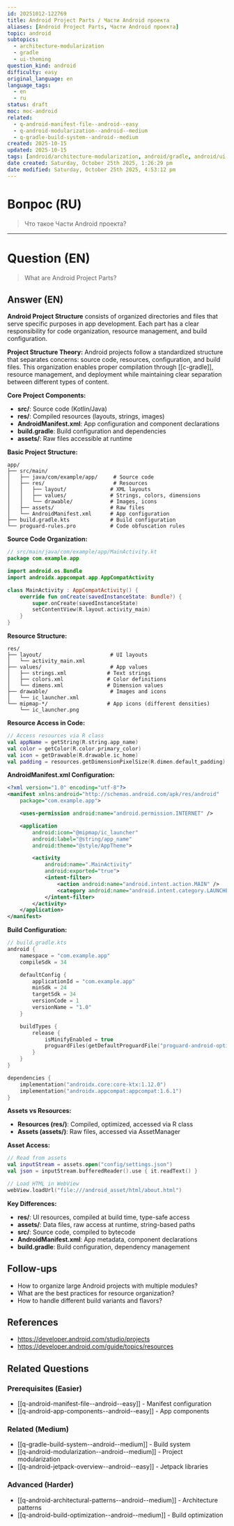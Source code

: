 ```yaml
---
id: 20251012-122769
title: Android Project Parts / Части Android проекта
aliases: [Android Project Parts, Части Android проекта]
topic: android
subtopics:
  - architecture-modularization
  - gradle
  - ui-theming
question_kind: android
difficulty: easy
original_language: en
language_tags:
  - en
  - ru
status: draft
moc: moc-android
related:
  - q-android-manifest-file--android--easy
  - q-android-modularization--android--medium
  - q-gradle-build-system--android--medium
created: 2025-10-15
updated: 2025-10-15
tags: [android/architecture-modularization, android/gradle, android/ui-theming, difficulty/easy]
date created: Saturday, October 25th 2025, 1:26:29 pm
date modified: Saturday, October 25th 2025, 4:53:12 pm
---
```


# Вопрос (RU)
> Что такое Части Android проекта?

---

# Question (EN)
> What are Android Project Parts?

## Answer (EN)
**Android Project Structure** consists of organized directories and files that serve specific purposes in app development. Each part has a clear responsibility for code organization, resource management, and build configuration.

**Project Structure Theory:**
Android projects follow a standardized structure that separates concerns: source code, resources, configuration, and build files. This organization enables proper compilation through [[c-gradle]], resource management, and deployment while maintaining clear separation between different types of content.

**Core Project Components:**
- **src/**: Source code (Kotlin/Java)
- **res/**: Compiled resources (layouts, strings, images)
- **AndroidManifest.xml**: App configuration and component declarations
- **build.gradle**: Build configuration and dependencies
- **assets/**: Raw files accessible at runtime

**Basic Project Structure:**
```
app/
├── src/main/
│   ├── java/com/example/app/     # Source code
│   ├── res/                      # Resources
│   │   ├── layout/              # XML layouts
│   │   ├── values/              # Strings, colors, dimensions
│   │   └── drawable/            # Images, icons
│   ├── assets/                  # Raw files
│   └── AndroidManifest.xml      # App configuration
├── build.gradle.kts             # Build configuration
└── proguard-rules.pro           # Code obfuscation rules
```

**Source Code Organization:**
```kotlin
// src/main/java/com/example/app/MainActivity.kt
package com.example.app

import android.os.Bundle
import androidx.appcompat.app.AppCompatActivity

class MainActivity : AppCompatActivity() {
    override fun onCreate(savedInstanceState: Bundle?) {
        super.onCreate(savedInstanceState)
        setContentView(R.layout.activity_main)
    }
}
```

**Resource Structure:**
```
res/
├── layout/                      # UI layouts
│   └── activity_main.xml
├── values/                      # App values
│   ├── strings.xml             # Text strings
│   ├── colors.xml              # Color definitions
│   └── dimens.xml              # Dimension values
├── drawable/                    # Images and icons
│   └── ic_launcher.xml
└── mipmap-*/                   # App icons (different densities)
    └── ic_launcher.png
```

**Resource Access in Code:**
```kotlin
// Access resources via R class
val appName = getString(R.string.app_name)
val color = getColor(R.color.primary_color)
val icon = getDrawable(R.drawable.ic_home)
val padding = resources.getDimensionPixelSize(R.dimen.default_padding)
```

**AndroidManifest.xml Configuration:**
```xml
<?xml version="1.0" encoding="utf-8"?>
<manifest xmlns:android="http://schemas.android.com/apk/res/android"
    package="com.example.app">

    <uses-permission android:name="android.permission.INTERNET" />

    <application
        android:icon="@mipmap/ic_launcher"
        android:label="@string/app_name"
        android:theme="@style/AppTheme">

        <activity
            android:name=".MainActivity"
            android:exported="true">
            <intent-filter>
                <action android:name="android.intent.action.MAIN" />
                <category android:name="android.intent.category.LAUNCHER" />
            </intent-filter>
        </activity>
    </application>
</manifest>
```

**Build Configuration:**
```kotlin
// build.gradle.kts
android {
    namespace = "com.example.app"
    compileSdk = 34

    defaultConfig {
        applicationId = "com.example.app"
        minSdk = 24
        targetSdk = 34
        versionCode = 1
        versionName = "1.0"
    }

    buildTypes {
        release {
            isMinifyEnabled = true
            proguardFiles(getDefaultProguardFile("proguard-android-optimize.txt"))
        }
    }
}

dependencies {
    implementation("androidx.core:core-ktx:1.12.0")
    implementation("androidx.appcompat:appcompat:1.6.1")
}
```

**Assets vs Resources:**
- **Resources (res/)**: Compiled, optimized, accessed via R class
- **Assets (assets/)**: Raw files, accessed via AssetManager

**Asset Access:**
```kotlin
// Read from assets
val inputStream = assets.open("config/settings.json")
val json = inputStream.bufferedReader().use { it.readText() }

// Load HTML in WebView
webView.loadUrl("file:///android_asset/html/about.html")
```

**Key Differences:**
- **res/**: UI resources, compiled at build time, type-safe access
- **assets/**: Data files, raw access at runtime, string-based paths
- **src/**: Source code, compiled to bytecode
- **AndroidManifest.xml**: App metadata, component declarations
- **build.gradle**: Build configuration, dependency management

## Follow-ups

- How to organize large Android projects with multiple modules?
- What are the best practices for resource organization?
- How to handle different build variants and flavors?

## References

- https://developer.android.com/studio/projects
- https://developer.android.com/guide/topics/resources

## Related Questions

### Prerequisites (Easier)
- [[q-android-manifest-file--android--easy]] - Manifest configuration
- [[q-android-app-components--android--easy]] - App components

### Related (Medium)
- [[q-gradle-build-system--android--medium]] - Build system
- [[q-android-modularization--android--medium]] - Project modularization
- [[q-android-jetpack-overview--android--easy]] - Jetpack libraries

### Advanced (Harder)
- [[q-android-architectural-patterns--android--medium]] - Architecture patterns
- [[q-android-build-optimization--android--medium]] - Build optimization